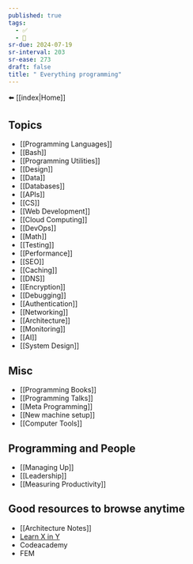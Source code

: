 ```yaml
---
published: true
tags:
  - ✅
  - 🧭
sr-due: 2024-07-19
sr-interval: 203
sr-ease: 273
draft: false
title: " Everything programming"
---
```

⬅️ [[index|Home]]

## Topics 
- [[Programming Languages]]
- [[Bash]]
- [[Programming Utilities]]
- [[Design]]
- [[Data]]
- [[Databases]]
- [[APIs]]
- [[CS]]
- [[Web Development]]
- [[Cloud Computing]]
- [[DevOps]]
- [[Math]]
- [[Testing]]
- [[Performance]]
- [[SEO]]
- [[Caching]]
- [[DNS]]
- [[Encryption]]
- [[Debugging]]
- [[Authentication]]
- [[Networking]]
- [[Architecture]]
- [[Monitoring]]
- [[AI]]
- [[System Design]]

## Misc
- [[Programming Books]]
- [[Programming Talks]]
- [[Meta Programming]]
- [[New machine setup]]
- [[Computer Tools]]

## Programming and People
- [[Managing Up]]
- [[Leadership]]
- [[Measuring Productivity]]

## Good resources to browse anytime
- [[Architecture Notes]]
- [Learn X in Y](https://learnxinyminutes.com/)
- Codeacademy
- FEM

